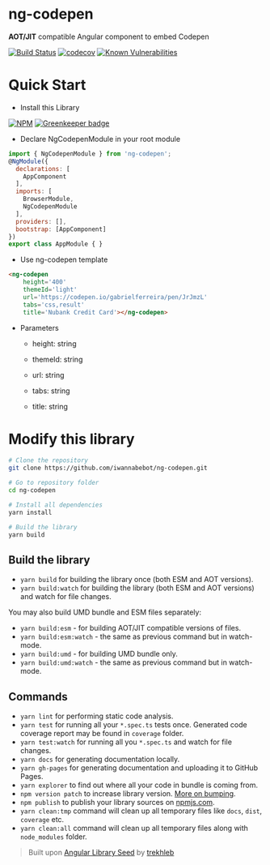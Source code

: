 # ng-codepen
**AOT/JIT** compatible Angular component to embed Codepen

[![Build Status](https://travis-ci.org/iwannabebot/ng-codepen.svg?branch=master)](https://travis-ci.org/iwannabebot/ng-codepen)
[![codecov](https://codecov.io/gh/iwannabebot/ng-codepen/branch/master/graph/badge.svg)](https://codecov.io/gh/iwannabebot/ng-codepen)
[![Known Vulnerabilities](https://snyk.io/test/github/iwannabebot/ng-codepen/badge.svg)](https://snyk.io/test/github/iwannabebot/ng-codepen)

# Quick Start 

 - Install this Library

[![NPM](https://nodei.co/npm/ng-codepen.png?mini=true)](https://npmjs.org/package/ng-codepen) [![Greenkeeper badge](https://badges.greenkeeper.io/iwannabebot/ng-codepen.svg)](https://greenkeeper.io/)

 - Declare NgCodepenModule in your root module

```javascript
import { NgCodepenModule } from 'ng-codepen';
@NgModule({
  declarations: [
    AppComponent
  ],
  imports: [
    BrowserModule,
    NgCodepenModule
  ],
  providers: [],
  bootstrap: [AppComponent]
})
export class AppModule { }
```
 - Use ng-codepen template

```html 
<ng-codepen 
    height='400' 
    themeId='light' 
    url='https://codepen.io/gabrielferreira/pen/JrJmzL'
    tabs='css,result'
    title='Nubank Credit Card'></ng-codepen>
```

 - Parameters

   - height: string
  
   - themeId:  string
  
   - url: string
  
   - tabs: string
  
   - title: string


# Modify this library 

```bash
# Clone the repository
git clone https://github.com/iwannabebot/ng-codepen.git

# Go to repository folder
cd ng-codepen

# Install all dependencies
yarn install

# Build the library
yarn build
```
## Build the library
- `yarn build` for building the library once (both ESM and AOT versions).
- `yarn build:watch` for building the library (both ESM and AOT versions) and watch for file changes.

You may also build UMD bundle and ESM files separately:
- `yarn build:esm` - for building AOT/JIT compatible versions of files.
- `yarn build:esm:watch` - the same as previous command but in watch-mode.
- `yarn build:umd` - for building UMD bundle only.
- `yarn build:umd:watch` - the same as previous command but in watch-mode.


## Commands
- `yarn lint` for performing static code analysis.
- `yarn test` for running all your `*.spec.ts` tests once. Generated code coverage report may be found in `coverage` folder.
- `yarn test:watch` for running all you `*.spec.ts` and watch for file changes.
- `yarn docs` for generating documentation locally.
- `yarn gh-pages` for generating documentation and uploading it to GitHub Pages.
- `yarn explorer` to find out where all your code in bundle is coming from.
- `npm version patch` to increase library version. [More on bumping](https://docs.npmjs.com/cli/version).
- `npm publish` to publish your library sources on [npmjs.com](https://www.npmjs.com/).
- `yarn clean:tmp` command will clean up all temporary files like `docs`, `dist`, `coverage` etc.
- `yarn clean:all` command will clean up all temporary files along with `node_modules` folder. 

> Built upon [Angular Library Seed](https://github.com/trekhleb/angular-library-seed) by [trekhleb](https://github.com/trekhleb)